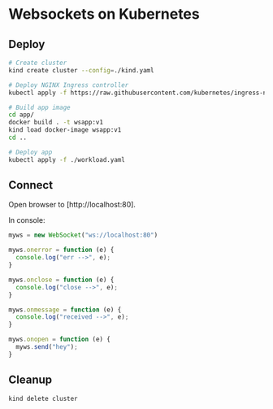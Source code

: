 # Websockets on Kubernetes

## Deploy

```sh
# Create cluster
kind create cluster --config=./kind.yaml

# Deploy NGINX Ingress controller
kubectl apply -f https://raw.githubusercontent.com/kubernetes/ingress-nginx/master/deploy/static/provider/kind/deploy.yaml

# Build app image
cd app/
docker build . -t wsapp:v1
kind load docker-image wsapp:v1
cd ..

# Deploy app
kubectl apply -f ./workload.yaml
```

## Connect

Open browser to [http://localhost:80].

In console:

```js
myws = new WebSocket("ws://localhost:80")

myws.onerror = function (e) {
  console.log("err -->", e);
}

myws.onclose = function (e) {
  console.log("close -->", e);
}

myws.onmessage = function (e) {
  console.log("received -->", e);
}

myws.onopen = function (e) {
  myws.send("hey");
}
```

## Cleanup

```sh
kind delete cluster
```

